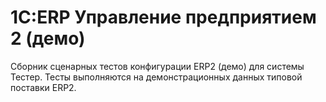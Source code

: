 # 1С:ERP Управление предприятием 2 (демо)
Сборник сценарных тестов конфигурации ERP2 (демо) для системы Тестер.
Тесты выполняются на демонстрационных данных типовой поставки ERP2.
